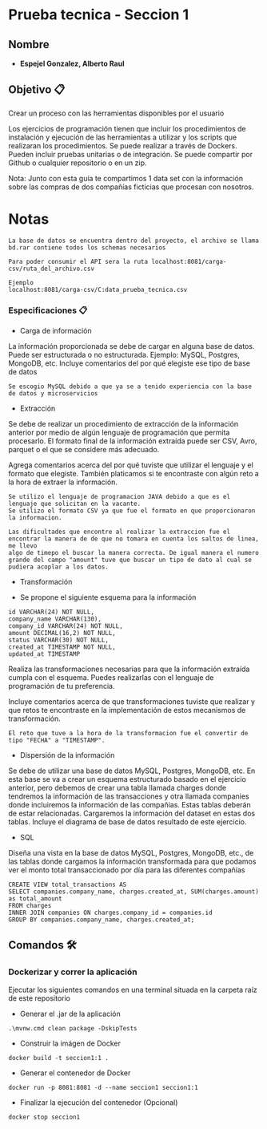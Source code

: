 # Prueba tecnica - Seccion 1

## Nombre 
* **Espejel Gonzalez, Alberto Raul**

## Objetivo 📋
Crear un proceso con las herramientas disponibles por el usuario

Los ejercicios de programación tienen que incluir los procedimientos de instalación y ejecución de las herramientas a utilizar y los scripts que realizaran los procedimientos. Se puede realizar a través de Dockers. Pueden incluir pruebas unitarias o de integración. Se puede compartir por Github o cualquier repositorio o en un zip.

Nota: Junto con esta guía te compartimos 1 data set con la información sobre las compras de dos compañías ficticias que procesan con nosotros.
# Notas

````
La base de datos se encuentra dentro del proyecto, el archivo se llama bd.rar contiene todos los schemas necesarios
````

````
Para poder consumir el API sera la ruta localhost:8081/carga-csv/ruta_del_archivo.csv

Ejemplo
localhost:8081/carga-csv/C:data_prueba_tecnica.csv

````
### Especificaciones 📋

* Carga de información

La información proporcionada se debe de cargar en alguna base de datos. Puede ser estructurada o no estructurada. Ejemplo: MySQL, Postgres, MongoDB, etc.
Incluye comentarios del por qué elegiste ese tipo de base de datos

```
Se escogio MySQL debido a que ya se a tenido experiencia con la base de datos y microservicios
```

* Extracción

Se debe de realizar un procedimiento de extracción de la información anterior por medio de algún lenguaje de programación que permita procesarlo. El formato final de la información extraída puede ser CSV, Avro, parquet o el que se considere más adecuado.

Agrega comentarios acerca del por qué tuviste que utilizar el lenguaje y el formato que elegiste. También platicamos si te encontraste con algún reto a la hora de extraer la información.

````
Se utilizo el lenguaje de programacion JAVA debido a que es el lenguaje que solicitan en la vacante.
Se utilizo el formato CSV ya que fue el formato en que proporcionaron la informacion.

Las dificultades que encontre al realizar la extraccion fue el encontrar la manera de de que no tomara en cuenta los saltos de linea, me llevo
algo de timepo el buscar la manera correcta. De igual manera el numero grande del campo "amount" tuve que buscar un tipo de dato al cual se 
pudiera acoplar a los datos.
````
* Transformación

* Se propone el siguiente esquema para la información
```
id VARCHAR(24) NOT NULL,
company_name VARCHAR(130),
company_id VARCHAR(24) NOT NULL,
amount DECIMAL(16,2) NOT NULL,
status VARCHAR(30) NOT NULL,
created_at TIMESTAMP NOT NULL,
updated_at TIMESTAMP
```
Realiza las transformaciones necesarias para que la información extraída cumpla con el esquema. Puedes realizarlas con el lenguaje de programación de tu preferencia.

Incluye comentarios acerca de que transformaciones tuviste que realizar y que retos te encontraste en la implementación de estos mecanismos de transformación.

````
El reto que tuve a la hora de la transformacion fue el convertir de tipo "FECHA" a "TIMESTAMP".
````

* Dispersión de la información

Se debe de utilizar una base de datos MySQL, Postgres, MongoDB, etc. En esta base se va a crear un esquema estructurado basado en el ejercicio anterior, pero debemos de crear una tabla llamada charges donde tendremos la información de las transacciones y otra llamada companies donde incluiremos la información de las compañias. Estas tablas deberán de estar relacionadas. Cargaremos la información del dataset en estas dos tablas.
Incluye el diagrama de base de datos resultado de este ejercicio.

* SQL

Diseña una vista en la base de datos MySQL, Postgres, MongoDB, etc., de las tablas donde cargamos la información transformada para que podamos ver el monto total transaccionado por día para las diferentes compañías
```
CREATE VIEW total_transactions AS
SELECT companies.company_name, charges.created_at, SUM(charges.amount) as total_amount
FROM charges
INNER JOIN companies ON charges.company_id = companies.id
GROUP BY companies.company_name, charges.created_at;
```

## Comandos 🛠

### Dockerizar y correr la aplicación
Ejecutar los siguientes comandos en una terminal situada en la carpeta raíz de este repositorio
* Generar el .jar de la aplicación
```
.\mvnw.cmd clean package -DskipTests
```
* Construir la imágen de Docker
```
docker build -t seccion1:1 .
```
* Generar el contenedor de Docker
```
docker run -p 8081:8081 -d --name seccion1 seccion1:1
```
* Finalizar la ejecución del contenedor (Opcional)
```
docker stop seccion1
```
